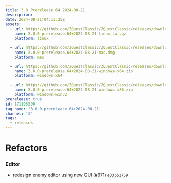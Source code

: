 ```yaml
---
title: 3.0 Prerelease 64 2024-08-21
description: 
date: 2024-08-21T04:11:25Z
assets: 
  - url: https://github.com/ZQuestClassic/ZQuestClassic/releases/download/3.0.0-prerelease.64%2B2024-08-21/3.0.0-prerelease.64%2B2024-08-21-linux.tar.gz
    name: 3.0.0-prerelease.64+2024-08-21-linux.tar.gz
    platform: linux

  - url: https://github.com/ZQuestClassic/ZQuestClassic/releases/download/3.0.0-prerelease.64%2B2024-08-21/3.0.0-prerelease.64%2B2024-08-21-mac.dmg
    name: 3.0.0-prerelease.64+2024-08-21-mac.dmg
    platform: mac

  - url: https://github.com/ZQuestClassic/ZQuestClassic/releases/download/3.0.0-prerelease.64%2B2024-08-21/3.0.0-prerelease.64%2B2024-08-21-windows-x64.zip
    name: 3.0.0-prerelease.64+2024-08-21-windows-x64.zip
    platform: windows-x64

  - url: https://github.com/ZQuestClassic/ZQuestClassic/releases/download/3.0.0-prerelease.64%2B2024-08-21/3.0.0-prerelease.64%2B2024-08-21-windows-x86.zip
    name: 3.0.0-prerelease.64+2024-08-21-windows-x86.zip
    platform: windows-win32
prerelease: true
id: 171195390
tag_name: '3.0.0-prerelease.64+2024-08-21'
channel: '3'
tags:
  - releases
---
```





# Refactors

### Editor

- redesign enemy editor using new GUI (#971) [`e33551759`](https://github.com/ZQuestClassic/ZQuestClassic/commit/e3355175960e8a013d64153e855b64ec3ed6ab42)
